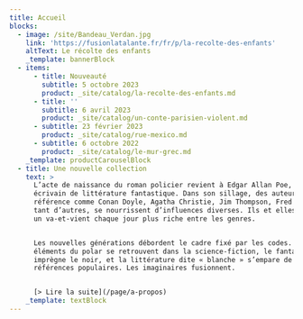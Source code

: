 ```yaml
---
title: Accueil
blocks:
  - image: /site/Bandeau_Verdan.jpg
    link: 'https://fusionlatalante.fr/fr/p/la-recolte-des-enfants'
    altText: Le récolte des enfants
    _template: bannerBlock
  - items:
      - title: Nouveauté
        subtitle: 5 octobre 2023
        product: _site/catalog/la-recolte-des-enfants.md
      - title: ''
        subtitle: 6 avril 2023
        product: _site/catalog/un-conte-parisien-violent.md
      - subtitle: 23 février 2023
        product: _site/catalog/rue-mexico.md
      - subtitle: 6 octobre 2022
        product: _site/catalog/le-mur-grec.md
    _template: productCarouselBlock
  - title: Une nouvelle collection
    text: >
      L’acte de naissance du roman policier revient à Edgar Allan Poe, poète et
      écrivain de littérature fantastique. Dans son sillage, des auteurs de
      référence comme Conan Doyle, Agatha Christie, Jim Thompson, Fred Vargas et
      tant d’autres, se nourrissent d’influences diverses. Ils et elles ont créé
      un va-et-vient chaque jour plus riche entre les genres.


      Les nouvelles générations débordent le cadre fixé par les codes. Les
      éléments du polar se retrouvent dans la science-fiction, le fantastique
      imprègne le noir, et la littérature dite « blanche » s’empare de ces
      références populaires. Les imaginaires fusionnent.


      [> Lire la suite](/page/a-propos)
    _template: textBlock
---
```


